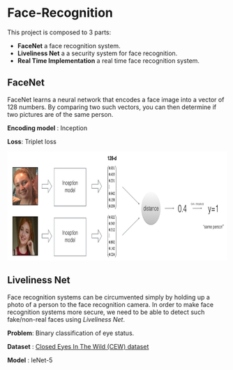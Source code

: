 # Face-Recognition
This project is composed to 3 parts:
- **FaceNet** a face recognition system.
- **Liveliness Net** a a security system for face recognition.
- **Real Time Implementation** a real time face recognition system.

## FaceNet
FaceNet learns a neural network that encodes a face image into a vector of 128 numbers. 
By comparing two such vectors, you can then determine if two pictures are of the same person.

**Encoding model** : Inception 

**Loss**: Triplet loss

<img src="FaceNet_Notebook/images/distance_kiank.png" style="width:680px;height:250px;">

## Liveliness Net
Face recognition systems can be circumvented simply by holding up a photo of a person to the face recognition camera.
In order to make face recognition systems more secure, we need to be able to detect such fake/non-real faces using *Liveliness Net*.

**Problem**: Binary classification of eye status.

**Dataset** :  [Closed Eyes In The Wild (CEW) dataset](http://parnec.nuaa.edu.cn/_upload/tpl/02/db/731/template731/pages/xtan/ClosedEyeDatabases.html)

**Model** : leNet-5 
